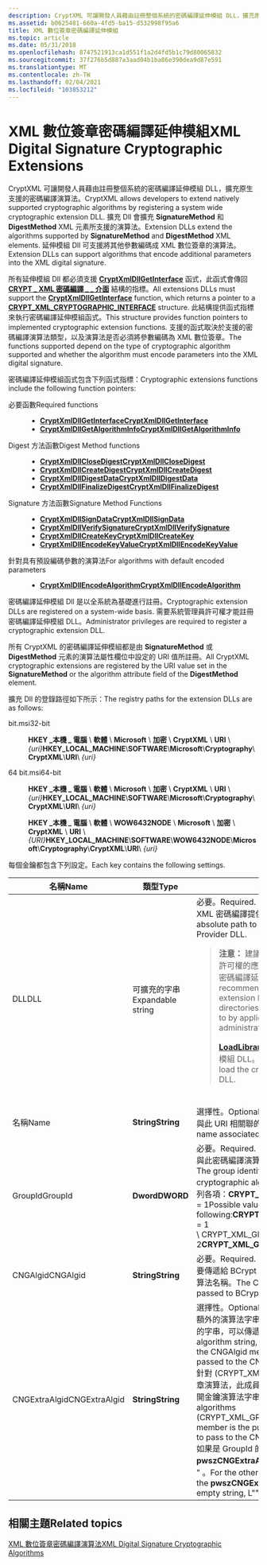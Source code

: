 ```yaml
---
description: CryptXML 可讓開發人員藉由註冊整個系統的密碼編譯延伸模組 DLL，擴充原生支援的密碼編譯演算法。
ms.assetid: b0625481-660a-4fd5-ba15-d532998f95a6
title: XML 數位簽章密碼編譯延伸模組
ms.topic: article
ms.date: 05/31/2018
ms.openlocfilehash: 8747521913ca1d551f1a2d4fd5b1c79d80065832
ms.sourcegitcommit: 37f276b5d887a3aad04b1ba86e390dea9d87e591
ms.translationtype: MT
ms.contentlocale: zh-TW
ms.lasthandoff: 02/04/2021
ms.locfileid: "103853212"
---
```

# <a name="xml-digital-signature-cryptographic-extensions"></a><span data-ttu-id="d45fd-103">XML 數位簽章密碼編譯延伸模組</span><span class="sxs-lookup"><span data-stu-id="d45fd-103">XML Digital Signature Cryptographic Extensions</span></span>

<span data-ttu-id="d45fd-104">CryptXML 可讓開發人員藉由註冊整個系統的密碼編譯延伸模組 DLL，擴充原生支援的密碼編譯演算法。</span><span class="sxs-lookup"><span data-stu-id="d45fd-104">CryptXML allows developers to extend natively supported cryptographic algorithms by registering a system wide cryptographic extension DLL.</span></span> <span data-ttu-id="d45fd-105">擴充 Dll 會擴充 **SignatureMethod** 和 **DigestMethod** XML 元素所支援的演算法。</span><span class="sxs-lookup"><span data-stu-id="d45fd-105">Extension DLLs extend the algorithms supported by **SignatureMethod** and **DigestMethod** XML elements.</span></span> <span data-ttu-id="d45fd-106">延伸模組 Dll 可支援將其他參數編碼成 XML 數位簽章的演算法。</span><span class="sxs-lookup"><span data-stu-id="d45fd-106">Extension DLLs can support algorithms that encode additional parameters into the XML digital signature.</span></span>

<span data-ttu-id="d45fd-107">所有延伸模組 Dll 都必須支援 [**CryptXmlDllGetInterface**](/windows/win32/api/cryptxml/nc-cryptxml-cryptxmldllgetinterface) 函式，此函式會傳回 [**CRYPT \_ XML 密碼編譯 \_ \_ 介面**](/windows/desktop/api/Cryptxml/ns-cryptxml-crypt_xml_cryptographic_interface) 結構的指標。</span><span class="sxs-lookup"><span data-stu-id="d45fd-107">All extensions DLLs must support the [**CryptXmlDllGetInterface**](/windows/win32/api/cryptxml/nc-cryptxml-cryptxmldllgetinterface) function, which returns a pointer to a [**CRYPT\_XML\_CRYPTOGRAPHIC\_INTERFACE**](/windows/desktop/api/Cryptxml/ns-cryptxml-crypt_xml_cryptographic_interface) structure.</span></span> <span data-ttu-id="d45fd-108">此結構提供函式指標來執行密碼編譯延伸模組函式。</span><span class="sxs-lookup"><span data-stu-id="d45fd-108">This structure provides function pointers to implemented cryptographic extension functions.</span></span> <span data-ttu-id="d45fd-109">支援的函式取決於支援的密碼編譯演算法類型，以及演算法是否必須將參數編碼為 XML 數位簽章。</span><span class="sxs-lookup"><span data-stu-id="d45fd-109">The functions supported depend on the type of cryptographic algorithm supported and whether the algorithm must encode parameters into the XML digital signature.</span></span>

<span data-ttu-id="d45fd-110">密碼編譯延伸模組函式包含下列函式指標：</span><span class="sxs-lookup"><span data-stu-id="d45fd-110">Cryptographic extensions functions include the following function pointers:</span></span>

<dl> <dt>

<span data-ttu-id="d45fd-111"><span id="Required_functions"></span><span id="required_functions"></span><span id="REQUIRED_FUNCTIONS"></span>必要函數</span><span class="sxs-lookup"><span data-stu-id="d45fd-111"><span id="Required_functions"></span><span id="required_functions"></span><span id="REQUIRED_FUNCTIONS"></span>Required functions</span></span>
</dt> <dd>

-   [<span data-ttu-id="d45fd-112">**CryptXmlDllGetInterface**</span><span class="sxs-lookup"><span data-stu-id="d45fd-112">**CryptXmlDllGetInterface**</span></span>](/windows/win32/api/cryptxml/nc-cryptxml-cryptxmldllgetinterface)
-   [<span data-ttu-id="d45fd-113">**CryptXmlDllGetAlgorithmInfo**</span><span class="sxs-lookup"><span data-stu-id="d45fd-113">**CryptXmlDllGetAlgorithmInfo**</span></span>](/windows/win32/api/cryptxml/nc-cryptxml-cryptxmldllgetalgorithminfo)

</dd> <dt>

<span data-ttu-id="d45fd-114"><span id="Digest_Method_functions"></span><span id="digest_method_functions"></span><span id="DIGEST_METHOD_FUNCTIONS"></span>Digest 方法函數</span><span class="sxs-lookup"><span data-stu-id="d45fd-114"><span id="Digest_Method_functions"></span><span id="digest_method_functions"></span><span id="DIGEST_METHOD_FUNCTIONS"></span>Digest Method functions</span></span>
</dt> <dd>

-   [<span data-ttu-id="d45fd-115">**CryptXmlDllCloseDigest**</span><span class="sxs-lookup"><span data-stu-id="d45fd-115">**CryptXmlDllCloseDigest**</span></span>](/windows/win32/api/cryptxml/nc-cryptxml-cryptxmldllclosedigest)
-   [<span data-ttu-id="d45fd-116">**CryptXmlDllCreateDigest**</span><span class="sxs-lookup"><span data-stu-id="d45fd-116">**CryptXmlDllCreateDigest**</span></span>](/windows/win32/api/cryptxml/nc-cryptxml-cryptxmldllcreatedigest)
-   [<span data-ttu-id="d45fd-117">**CryptXmlDllDigestData**</span><span class="sxs-lookup"><span data-stu-id="d45fd-117">**CryptXmlDllDigestData**</span></span>](/windows/win32/api/cryptxml/nc-cryptxml-cryptxmldlldigestdata)
-   [<span data-ttu-id="d45fd-118">**CryptXmlDllFinalizeDigest**</span><span class="sxs-lookup"><span data-stu-id="d45fd-118">**CryptXmlDllFinalizeDigest**</span></span>](/windows/win32/api/cryptxml/nc-cryptxml-cryptxmldllfinalizedigest)

</dd> <dt>

<span data-ttu-id="d45fd-119"><span id="Signature_Method_Functions"></span><span id="signature_method_functions"></span><span id="SIGNATURE_METHOD_FUNCTIONS"></span>Signature 方法函數</span><span class="sxs-lookup"><span data-stu-id="d45fd-119"><span id="Signature_Method_Functions"></span><span id="signature_method_functions"></span><span id="SIGNATURE_METHOD_FUNCTIONS"></span>Signature Method Functions</span></span>
</dt> <dd>

-   [<span data-ttu-id="d45fd-120">**CryptXmlDllSignData**</span><span class="sxs-lookup"><span data-stu-id="d45fd-120">**CryptXmlDllSignData**</span></span>](/windows/win32/api/cryptxml/nc-cryptxml-cryptxmldllsigndata)
-   [<span data-ttu-id="d45fd-121">**CryptXmlDllVerifySignature**</span><span class="sxs-lookup"><span data-stu-id="d45fd-121">**CryptXmlDllVerifySignature**</span></span>](/windows/win32/api/cryptxml/nc-cryptxml-cryptxmldllverifysignature)
-   [<span data-ttu-id="d45fd-122">**CryptXmlDllCreateKey**</span><span class="sxs-lookup"><span data-stu-id="d45fd-122">**CryptXmlDllCreateKey**</span></span>](/windows/win32/api/cryptxml/nc-cryptxml-cryptxmldllcreatekey)
-   [<span data-ttu-id="d45fd-123">**CryptXmlDllEncodeKeyValue**</span><span class="sxs-lookup"><span data-stu-id="d45fd-123">**CryptXmlDllEncodeKeyValue**</span></span>](/windows/win32/api/cryptxml/nc-cryptxml-cryptxmldllencodekeyvalue)

</dd> <dt>

<span data-ttu-id="d45fd-124"><span id="For_algorithms_with_default_encoded_parameters"></span><span id="for_algorithms_with_default_encoded_parameters"></span><span id="FOR_ALGORITHMS_WITH_DEFAULT_ENCODED_PARAMETERS"></span>針對具有預設編碼參數的演算法</span><span class="sxs-lookup"><span data-stu-id="d45fd-124"><span id="For_algorithms_with_default_encoded_parameters"></span><span id="for_algorithms_with_default_encoded_parameters"></span><span id="FOR_ALGORITHMS_WITH_DEFAULT_ENCODED_PARAMETERS"></span>For algorithms with default encoded parameters</span></span>
</dt> <dd>

-   [<span data-ttu-id="d45fd-125">**CryptXmlDllEncodeAlgorithm**</span><span class="sxs-lookup"><span data-stu-id="d45fd-125">**CryptXmlDllEncodeAlgorithm**</span></span>](/windows/win32/api/cryptxml/nc-cryptxml-cryptxmldllencodealgorithm)

</dd> </dl>

<span data-ttu-id="d45fd-126">密碼編譯延伸模組 Dll 是以全系統為基礎進行註冊。</span><span class="sxs-lookup"><span data-stu-id="d45fd-126">Cryptographic extension DLLs are registered on a system-wide basis.</span></span> <span data-ttu-id="d45fd-127">需要系統管理員許可權才能註冊密碼編譯延伸模組 DLL。</span><span class="sxs-lookup"><span data-stu-id="d45fd-127">Administrator privileges are required to register a cryptographic extension DLL.</span></span>

<span data-ttu-id="d45fd-128">所有 CryptXML 的密碼編譯延伸模組都是由 **SignatureMethod** 或 **DigestMethod** 元素的演算法屬性欄位中設定的 URI 值所註冊。</span><span class="sxs-lookup"><span data-stu-id="d45fd-128">All CryptXML cryptographic extensions are registered by the URI value set in the **SignatureMethod** or the algorithm attribute field of the **DigestMethod** element.</span></span>

<span data-ttu-id="d45fd-129">擴充 Dll 的登錄路徑如下所示：</span><span class="sxs-lookup"><span data-stu-id="d45fd-129">The registry paths for the extension DLLs are as follows:</span></span>

<dl> <dt>

<span data-ttu-id="d45fd-130"><span id="32-bit"></span><span id="32-BIT"></span>bit.msi</span><span class="sxs-lookup"><span data-stu-id="d45fd-130"><span id="32-bit"></span><span id="32-BIT"></span>32-bit</span></span>
</dt> <dd>

<span data-ttu-id="d45fd-131">**HKEY \_本機 \_ 電腦** \\ **軟體** \\ **Microsoft** \\ **加密** \\ **CryptXML** \\ **URI** \\ *{uri}*</span><span class="sxs-lookup"><span data-stu-id="d45fd-131">**HKEY\_LOCAL\_MACHINE**\\**SOFTWARE**\\**Microsoft**\\**Cryptography**\\**CryptXML**\\**URI**\\ *{uri}*</span></span>

</dd> <dt>

<span data-ttu-id="d45fd-132"><span id="64-bit"></span><span id="64-BIT"></span>64 bit.msi</span><span class="sxs-lookup"><span data-stu-id="d45fd-132"><span id="64-bit"></span><span id="64-BIT"></span>64-bit</span></span>
</dt> <dd>

<span data-ttu-id="d45fd-133">**HKEY \_本機 \_ 電腦** \\ **軟體** \\ **Microsoft** \\ **加密** \\ **CryptXML** \\ **URI** \\ *{uri}*</span><span class="sxs-lookup"><span data-stu-id="d45fd-133">**HKEY\_LOCAL\_MACHINE**\\**SOFTWARE**\\**Microsoft**\\**Cryptography**\\**CryptXML**\\**URI**\\ *{uri}*</span></span>

<span data-ttu-id="d45fd-134">**HKEY \_本機 \_ 電腦** \\ **軟體** \\ **WOW6432NODE** \\ **Microsoft** \\ **加密** \\ **CryptXML** \\ **URI** \\ *{URI}*</span><span class="sxs-lookup"><span data-stu-id="d45fd-134">**HKEY\_LOCAL\_MACHINE**\\**SOFTWARE**\\**WOW6432NODE**\\**Microsoft**\\**Cryptography**\\**CryptXML**\\**URI**\\ *{uri}*</span></span>

</dd> </dl>

<span data-ttu-id="d45fd-135">每個金鑰都包含下列設定。</span><span class="sxs-lookup"><span data-stu-id="d45fd-135">Each key contains the following settings.</span></span>



<table>
<colgroup>
<col style="width: 33%" />
<col style="width: 33%" />
<col style="width: 33%" />
</colgroup>
<thead>
<tr class="header">
<th><span data-ttu-id="d45fd-136">名稱</span><span class="sxs-lookup"><span data-stu-id="d45fd-136">Name</span></span></th>
<th><span data-ttu-id="d45fd-137">類型</span><span class="sxs-lookup"><span data-stu-id="d45fd-137">Type</span></span></th>
<th><span data-ttu-id="d45fd-138">資料</span><span class="sxs-lookup"><span data-stu-id="d45fd-138">Data</span></span></th>
</tr>
</thead>
<tbody>
<tr class="odd">
<td><span data-ttu-id="d45fd-139">DLL</span><span class="sxs-lookup"><span data-stu-id="d45fd-139">DLL</span></span><br/></td>
<td><span data-ttu-id="d45fd-140">可擴充的字串</span><span class="sxs-lookup"><span data-stu-id="d45fd-140">Expandable string</span></span><br/></td>
<td><span data-ttu-id="d45fd-141">必要。</span><span class="sxs-lookup"><span data-stu-id="d45fd-141">Required.</span></span><br/><span data-ttu-id="d45fd-142">XML 密碼編譯提供者 DLL 的絕對路徑。</span><span class="sxs-lookup"><span data-stu-id="d45fd-142">The absolute path to the XML Cryptographic Provider DLL.</span></span>
<blockquote>
<p><span data-ttu-id="d45fd-143"><b>注意： </b>建議您在只能由具有系統管理許可權的應用程式寫入的目錄中，使用密碼編譯延伸模組 Dll。</span><span class="sxs-lookup"><span data-stu-id="d45fd-143"><b>Note: </b>We recommend that cryptographic extension DLLs be located in directories that can only be written to by applications with administrative privilege.</span></span></p>
<p><span data-ttu-id="d45fd-144"><a href="/windows/desktop/api/libloaderapi/nf-libloaderapi-loadlibrarya"><strong>LoadLibrary</strong></a> 用來載入密碼編譯延伸模組 DLL。</span><span class="sxs-lookup"><span data-stu-id="d45fd-144"><a href="/windows/desktop/api/libloaderapi/nf-libloaderapi-loadlibrarya"><strong>LoadLibrary</strong></a> is used to load the cryptographic extension DLL.</span></span><br/></p>
</blockquote>
<br/></td>
</tr>
<tr class="even">
<td><span data-ttu-id="d45fd-145">名稱</span><span class="sxs-lookup"><span data-stu-id="d45fd-145">Name</span></span><br/></td>
<td><span data-ttu-id="d45fd-146"><strong>String</strong></span><span class="sxs-lookup"><span data-stu-id="d45fd-146"><strong>String</strong></span></span></td>
<td><span data-ttu-id="d45fd-147">選擇性。</span><span class="sxs-lookup"><span data-stu-id="d45fd-147">Optional.</span></span><br/> <span data-ttu-id="d45fd-148">與此 URI 相關聯的顯示名稱。</span><span class="sxs-lookup"><span data-stu-id="d45fd-148">The display name associated with this URI.</span></span><br/></td>
</tr>
<tr class="odd">
<td><span data-ttu-id="d45fd-149">GroupId</span><span class="sxs-lookup"><span data-stu-id="d45fd-149">GroupId</span></span><br/></td>
<td><span data-ttu-id="d45fd-150"><strong>Dword</strong></span><span class="sxs-lookup"><span data-stu-id="d45fd-150"><strong>DWORD</strong></span></span></td>
<td><span data-ttu-id="d45fd-151">必要。</span><span class="sxs-lookup"><span data-stu-id="d45fd-151">Required.</span></span><br/> <span data-ttu-id="d45fd-152">與此密碼編譯演算法相關聯的群組識別碼。</span><span class="sxs-lookup"><span data-stu-id="d45fd-152">The group identifier associated with this cryptographic algorithm.</span></span> <span data-ttu-id="d45fd-153">可能的值包括下列各項：<strong>CRYPT_XML_GROUP_ID_HASH</strong> \ <strong></strong> = 1</span><span class="sxs-lookup"><span data-stu-id="d45fd-153">Possible values include the following:<strong>CRYPT_XML_GROUP_ID_HASH</strong>\<strong></strong> = 1</span></span><br/><span data-ttu-id="d45fd-154"><strong></strong> \ CRYPT_XML_GROUP_ID_SIGN <strong></strong>= 2</span><span class="sxs-lookup"><span data-stu-id="d45fd-154"><strong>CRYPT_XML_GROUP_ID_SIGN</strong>\<strong></strong> = 2</span></span><br/></td>
</tr>
<tr class="even">
<td><span data-ttu-id="d45fd-155">CNGAlgid</span><span class="sxs-lookup"><span data-stu-id="d45fd-155">CNGAlgid</span></span><br/></td>
<td><span data-ttu-id="d45fd-156"><strong>String</strong></span><span class="sxs-lookup"><span data-stu-id="d45fd-156"><strong>String</strong></span></span></td>
<td><span data-ttu-id="d45fd-157">必要。</span><span class="sxs-lookup"><span data-stu-id="d45fd-157">Required.</span></span><br/> <span data-ttu-id="d45fd-158">要傳遞給 BCrypt 或 NCrypt 函數的 CNG 演算法名稱。</span><span class="sxs-lookup"><span data-stu-id="d45fd-158">The CNG algorithm name to be passed to BCrypt or NCrypt functions.</span></span><br/></td>
</tr>
<tr class="odd">
<td><span data-ttu-id="d45fd-159">CNGExtraAlgid</span><span class="sxs-lookup"><span data-stu-id="d45fd-159">CNGExtraAlgid</span></span><br/></td>
<td><span data-ttu-id="d45fd-160"><strong>String</strong></span><span class="sxs-lookup"><span data-stu-id="d45fd-160"><strong>String</strong></span></span></td>
<td><span data-ttu-id="d45fd-161">選擇性。</span><span class="sxs-lookup"><span data-stu-id="d45fd-161">Optional.</span></span><br/> <span data-ttu-id="d45fd-162">額外的演算法字串，而非 CNGAlgid 成員中的字串，可以傳遞給 CNG 函數。</span><span class="sxs-lookup"><span data-stu-id="d45fd-162">An extra algorithm string, other than the string in the CNGAlgid member, that can be passed to the CNG functions.</span></span><br/> <span data-ttu-id="d45fd-163">針對 (CRYPT_XML_GROUP_ID_SIGN) 的簽章演算法，此成員是要傳遞至 CNG 函數的公開金鑰演算法字串。</span><span class="sxs-lookup"><span data-stu-id="d45fd-163">For the signature algorithms (CRYPT_XML_GROUP_ID_SIGN), this member is the public key algorithm string to pass to the CNG functions.</span></span><br/> <span data-ttu-id="d45fd-164">如果是 GroupId 的其他值，請將<strong>pwszCNGExtraAlgid</strong>成員設為空字串： L &quot; &quot; 。</span><span class="sxs-lookup"><span data-stu-id="d45fd-164">For the other values of GroupId, set the <strong>pwszCNGExtraAlgid</strong> member to the empty string, L&quot;&quot;.</span></span> <br/></td>
</tr>
</tbody>
</table>



 

## <a name="related-topics"></a><span data-ttu-id="d45fd-165">相關主題</span><span class="sxs-lookup"><span data-stu-id="d45fd-165">Related topics</span></span>

<dl> <span data-ttu-id="d45fd-166"><dt>


</dt> <dt></span><span class="sxs-lookup"><span data-stu-id="d45fd-166"><dt>


</dt> <dt></span></span>

[<span data-ttu-id="d45fd-167">XML 數位簽章密碼編譯演算法</span><span class="sxs-lookup"><span data-stu-id="d45fd-167">XML Digital Signature Cryptographic Algorithms</span></span>](xml-digital-signature-cryptographic-algorithms.md)
</dt> </dl>

 

 
